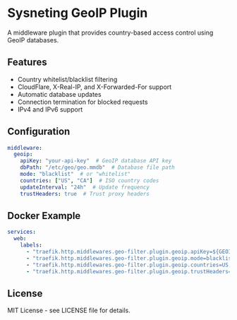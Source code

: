 # Sysneting GeoIP Plugin

A middleware plugin that provides country-based access control using GeoIP databases.

## Features

- Country whitelist/blacklist filtering
- CloudFlare, X-Real-IP, and X-Forwarded-For support
- Automatic database updates
- Connection termination for blocked requests
- IPv4 and IPv6 support

## Configuration

```yaml
middleware:
  geoip:
    apiKey: "your-api-key"  # GeoIP database API key
    dbPath: "/etc/geo/geo.mmdb"  # Database file path
    mode: "blacklist"  # or "whitelist"
    countries: ["US", "CA"]  # ISO country codes
    updateInterval: "24h"  # Update frequency
    trustHeaders: true  # Trust proxy headers
```

## Docker Example

```yaml
services:
  web:
    labels:
      - "traefik.http.middlewares.geo-filter.plugin.geoip.apiKey=${GEOIP_LICENSE}"
      - "traefik.http.middlewares.geo-filter.plugin.geoip.mode=blacklist"
      - "traefik.http.middlewares.geo-filter.plugin.geoip.countries=US,CA"
      - "traefik.http.middlewares.geo-filter.plugin.geoip.trustHeaders=true"
```

## License

MIT License - see LICENSE file for details.